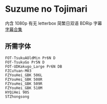 # Suzume no Tojimari

内含 1080p 有无 letterbox 简繁日双语 BDRip 字幕  
[字幕合集](https://github.com/Nekomoekissaten-SUB/Nekomoekissaten-Storage/releases/download/subtitle_pkg/Suzume_BD_JPCH.7z)

## 所需字体

```
FOT-TsukuAOldMin Pr6N D
FOT-TsukuGo Pr5N D
FOT-UDKakugo_Large Pr6N DB
FZCuYuan-M03
FZYouHei_GBK 506L
FZYouHei_GBK 508R
FZYouHei_GBK 509R
FZYouHei_GBK 510M
HYQiHei 90S
STZhongsong
```

